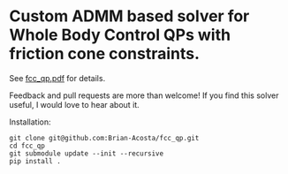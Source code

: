 # Custom ADMM based solver for Whole Body Control QPs with friction cone constraints. 
See [fcc_qp.pdf](https://github.com/Brian-Acosta/fcc_qp/blob/main/fccqp.pdf) for details. 

Feedback and pull requests are more than welcome! 
If you find this solver useful, I would love to hear about it.

Installation:

```
git clone git@github.com:Brian-Acosta/fcc_qp.git
cd fcc_qp
git submodule update --init --recursive
pip install .
```
